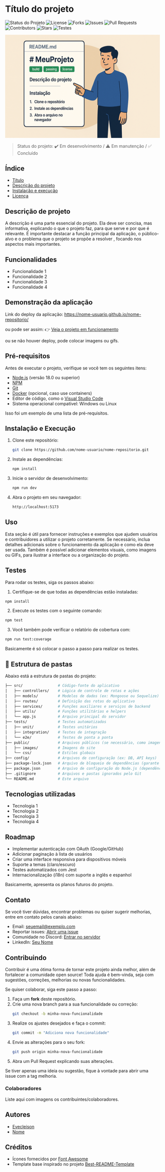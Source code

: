 # Título do projeto

![Status do Projeto](https://img.shields.io/badge/Status-Ativo-green)
![License](https://img.shields.io/github/license/usuário/repositorio.svg)
![Forks](https://img.shields.io/github/forks/usuário/repositorio.svg)
![Issues](https://img.shields.io/github/issues/usuário/repositorio.svg)
![Pull Requests](https://img.shields.io/github/issues-pr/usuário/repositorio.svg)
![Contributors](https://img.shields.io/github/contributors/usuário/repositorio.svg)
![Stars](https://img.shields.io/github/stars/usuário/repositorio.svg)
![Testes](https://img.shields.io/github/actions/workflow/status/usuário/repositorio/testes.yml?branch=main)

![Exemplo de imagem](./imagens/capa.png)

> Status do projeto: ✔️ Em desenvolvimento / ⚠️ Em manutenção / ✅ Concluído

## Índice

- [Título](#titulo-do-projeto)
- [Descrição do projeto](#descrição-do-projeto)
- [Instalação e execução](#instalação-e-execução)
- [Licença](#licença)

## Descrição de projeto

A descrição é uma parte essencial do projeto. Ela deve ser concisa, mas informativa, explicando o que o projeto faz, para que serve e por que é relevante. É importante destacar a função principal da aplicação, o público-alvo e o problema que o projeto se propõe a resolver , focando nos aspectos mais importantes.

## Funcionalidades

- Funcionalidade 1
- Funcionalidade 2
- Funcionalidade 3
- Funcionalidade 4

## Demonstração da aplicação

Link do deploy da aplicação: https://nome-usuario.github.io/nome-repositorio/

ou pode ser assim: 👉  [Veja o projeto em funcionamento](https://nome-usuario.github.io/nome-repositorio/)

ou se não houver deploy, pode colocar imagens ou gifs.

## Pré-requisitos

Antes de executar o projeto, verifique se você tem os seguintes itens:

- [Node.js](https://nodejs.org/) (versão 18.0 ou superior)
- [NPM](https://www.npmjs.com/)
- [Git](https://git-scm.com/)
- [Docker](https://www.docker.com/) (opcional, caso use containers)
- Editor de código, como o [Visual Studio Code](https://code.visualstudio.com/)
- Sistema operacional compatível: Windows ou Linux

Isso foi um exemplo de uma lista de pré-requisitos.

## Instalação e Execução

1. Clone este repositório:
   ```bash
   git clone https://github.com/nome-usuario/nome-repositorio.git
   ```
2. Instale as dependências:
   ```bash
   npm install
   ```
3. Inicie o servidor de desenvolvimento:
   ```bash
   npm run dev
   ```
4. Abra o projeto em seu navegador:
   ```bash
   http://localhost:5173
   ```
## Uso

Esta seção é útil para fornecer instruções e exemplos que ajudem usuários e contribuidores a utilizar o projeto corretamente. Se necessário, inclua detalhes adicionais sobre o funcionamento da aplicação e como ela deve ser usada. Também é possível adicionar elementos visuais, como imagens ou GIFs, para ilustrar a interface ou a organização do projeto.

## Testes

Para rodar os testes, siga os passos abaixo:

1. Certifique-se de que todas as dependências estão instaladas:
```bash
npm install
```
2. Execute os testes com o seguinte comando:
```bash
npm test
```
3. Você também pode verificar o relatório de cobertura com:
```bash
npm run test:coverage
```
Basicamente é só colocar o passo a passo para realizar os testes.

## 📂 Estrutura de pastas

Abaixo está a estrutura de pastas do projeto:

```bash
├── src/                # Código-fonte do aplicativo
│   ├── controllers/    # Lógica de controle de rotas e ações
│   ├── models/         # Modelos de dados (ex: Mongoose ou Sequelize)
│   ├── routes/         # Definição das rotas do aplicativo
│   ├── services/       # Funções auxiliares e serviços de backend
│   ├── utils/          # Funções utilitárias e helpers
│   └── app.js          # Arquivo principal do servidor
├── tests/              # Testes automatizados
│   ├── unit/           # Testes unitários
│   ├── integration/    # Testes de integração
│   └── e2e/            # Testes de ponta a ponta
├── public/             # Arquivos públicos (se necessário, como imagens ou fontes)
│   ├── images/         # Imagens do site
│   └── css/            # Estilos globais
├── config/             # Arquivos de configuração (ex: DB, API keys)
├── package-lock.json   # Arquivo de bloqueio de dependências (garante consistência)
├── package.json        # Arquivo de configuração do Node.js (dependências, scripts, etc.)
├── .gitignore          # Arquivos e pastas ignorados pelo Git
└── README.md           # Este arquivo
```

## Tecnologias utilizadas

- Tecnologia 1
- Tecnologia 2
- Tecnologia 3
- Tecnologia 4

## Roadmap

- Implementar autenticação com OAuth (Google/GitHub)
- Adicionar paginação à lista de usuários
- Criar uma interface responsiva para dispositivos móveis
- Suporte a temas (claro/escuro)
- Testes automatizados com Jest
- Internacionalização (i18n) com suporte a inglês e espanhol

Basicamente, apresenta os planos futuros do projeto.

## Contato 

Se você tiver dúvidas, encontrar problemas ou quiser sugerir melhorias, entre em contato pelos canais abaixo:

- Email: seuemail@exemplo.com  
- Reportar issues: [Abrir uma issue](https://github.com/seuusuario/seurepositorio/issues)  
- Comunidade no Discord: [Entrar no servidor](https://discord.gg/link-do-servidor)
- LinkedIn: [Seu Nome](https://www.linkedin.com/in/seu-nome/)

## Contribuindo

Contribuir é uma ótima forma de tornar este projeto ainda melhor, além de fortalecer a comunidade open source! Toda ajuda é bem-vinda, seja com sugestões, correções, melhorias ou novas funcionalidades.

Se quiser colaborar, siga este passo a passo:

1. Faça um **fork** deste repositório.
2. Crie uma nova branch para a sua funcionalidade ou correção:
   ```bash
   git checkout -b minha-nova-funcionalidade
   ```
3. Realize os ajustes desejados e faça o commit:
   ```bash
   git commit -m "Adiciona nova funcionalidade"
   ```
4. Envie as alterações para o seu fork:
   ```bash
   git push origin minha-nova-funcionalidade
   ```
5. Abra um Pull Request explicando suas alterações.

Se tiver apenas uma ideia ou sugestão, fique à vontade para abrir uma issue com a tag melhoria.

### Colaboradores
Liste aqui com imagens os contribuintes/colaboradores.

## Autores

- [Evecleison](https://github.com/evecleison)
- [Nome](https://www.github.com/nome-usuario)

## Créditos

- Ícones fornecidos por [Font Awesome](https://fontawesome.com)
- Template base inspirado no projeto [Best-README-Template](https://github.com/othneildrew/Best-README-Template)


